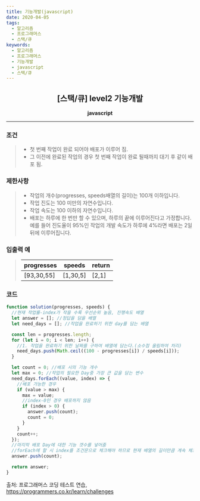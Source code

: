 ```yaml
---
title: 기능개발(javascript)
date: 2020-04-05
tags:
  - 알고리즘
  - 프로그래머스
  - 스택/큐
keywords:
  - 알고리즘
  - 프로그래머스
  - 기능개발
  - javascript
  - 스택/큐
---
```


## <center>[스택/큐] level2 기능개발</center>

**<center>javascript</center>**

---

### 조건

> - 첫 번째 작업이 완료 되어야 배포가 이루어 짐.
> - 그 이전에 완료된 작업의 경우 첫 번째 작업이 완료 될때까지 대기 후 같이 배포 됨.

### 제한사항

> - 작업의 개수(progresses, speeds배열의 길이)는 100개 이하입니다.
> - 작업 진도는 100 미만의 자연수입니다.
> - 작업 속도는 100 이하의 자연수입니다.
> - 배포는 하루에 한 번만 할 수 있으며, 하루의 끝에 이루어진다고 가정합니다. 예를 들어 진도율이 95%인 작업의 개발 속도가 하루에 4%라면 배포는 2일 뒤에 이루어집니다.

### 입출력 예

> | progresses | speeds   | return |
> | ---------- | -------- | ------ |
> | [93,30,55] | [1,30,5] | [2,1]  |

### 코드

```javascript
function solution(progresses, speeds) {
  //현재 작업률-index가 작을 수록 우선순위 높음, 진행속도 배열
  let answer = []; //정답을 담을 배열
  let need_days = []; //작업을 완료하기 위한 day를 담는 배열

  const len = progresses.length;
  for (let i = 0; i < len; i++) {
    //1. 작업을 완료하기 위한 날짜를 구하여 배열에 담는다.(소수점 올림하여 처리)
    need_days.push(Math.ceil((100 - progresses[i]) / speeds[i]));
  }

  let count = 0; //배포 시의 기능 개수
  let max = 0; //작업의 필요한 Day중 가장 큰 값을 담는 변수
  need_days.forEach((value, index) => {
    //배포 가능한 경우
    if (value > max) {
      max = value;
      //index-0인 경우 배포하지 않음
      if (index > 0) {
        answer.push(count);
        count = 0;
      }
    }
    count++;
  });
  //마지막 배포 Day에 대한 기능 갯수를 넣어줌
  //forEach에 할 시 index를 조건문으로 체크해야 하므로 현재 배열의 길이만큼 계속 체크하는 오버헤드 존재
  answer.push(count);

  return answer;
}
```

출처: 프로그래머스 코딩 테스트 연습, https://programmers.co.kr/learn/challenges
